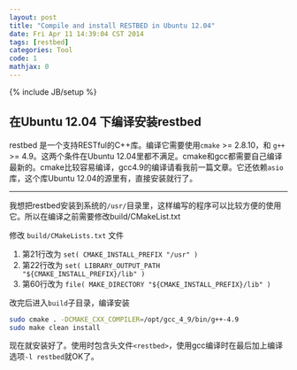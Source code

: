 ```yaml
---
layout: post
title: "Compile and install RESTBED in Ubuntu 12.04"
date: Fri Apr 11 14:39:04 CST 2014
tags: [restbed]
categories: Tool
code: 1
mathjax: 0
---
```

{% include JB/setup %}

在Ubuntu 12.04 下编译安装restbed
---

restbed 是一个支持RESTful的C++库。编译它需要使用`cmake` >= 2.8.10，和 `g++` >= 4.9。这两个条件在Ubuntu 12.04里都不满足。cmake和gcc都需要自己编译最新的。cmake比较容易编译，gcc4.9的编译请看我前一篇文章。它还依赖`asio`库，这个库Ubuntu 12.04的源里有，直接安装就行了。

---

我想把restbed安装到系统的`/usr/`目录里，这样编写的程序可以比较方便的使用它。所以在编译之前需要修改build/CMakeList.txt

修改 `build/CMakeLists.txt` 文件
1. 第21行改为 `set( CMAKE_INSTALL_PREFIX "/usr" )`
2. 第22行改为 `set( LIBRARY_OUTPUT_PATH    "${CMAKE_INSTALL_PREFIX}/lib" )`
3. 第60行改为 `file( MAKE_DIRECTORY "${CMAKE_INSTALL_PREFIX}/lib" )`

改完后进入`build`子目录，编译安装

~~~bash
sudo cmake . -DCMAKE_CXX_COMPILER=/opt/gcc_4_9/bin/g++-4.9
sudo make clean install
~~~

现在就安装好了。使用时包含头文件`<restbed>`，使用gcc编译时在最后加上编译选项`-l restbed`就OK了。
